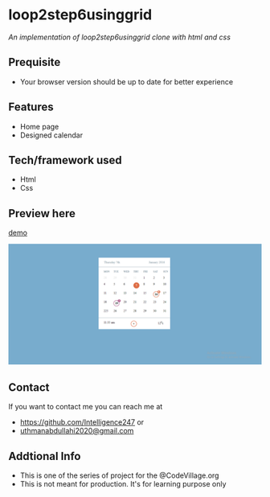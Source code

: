 # loop2step6usinggrid
*An implementation of loop2step6usinggrid clone with html and css*
## Prequisite
- Your browser version should be up to date for better experience
## Features
- Home page
- Designed calendar
## Tech/framework used
- Html
- Css
## Preview here
[demo](https://rawcdn.githack.com/Intelligence247/loop2step6usinggrid/376595573e37263c6d5a6136e3d9e99722ee7881/index.html)

![screenshot](/media/sketch.png)
## Contact
If you want to contact me you can reach me at
- https://github.com/Intelligence247 or
- uthmanabdullahi2020@gmail.com
## Addtional Info
- This is one of the series of project for the @CodeVillage.org 
- This is not meant for production. It's for learning purpose only
